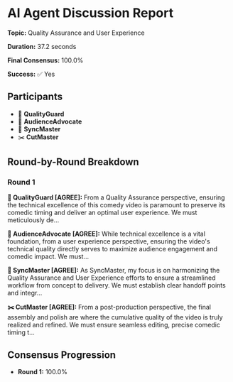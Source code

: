 # AI Agent Discussion Report

**Topic:** Quality Assurance and User Experience

**Duration:** 37.2 seconds

**Final Consensus:** 100.0%

**Success:** ✅ Yes

## Participants

- 🤖 **QualityGuard**
- 🤖 **AudienceAdvocate**
- 🎯 **SyncMaster**
- ✂️ **CutMaster**

## Round-by-Round Breakdown

### Round 1

**🤖 QualityGuard [AGREE]:** From a Quality Assurance perspective, ensuring the technical excellence of this comedy video is paramount to preserve its comedic timing and deliver an optimal user experience. We must meticulously de...

**🤖 AudienceAdvocate [AGREE]:** While technical excellence is a vital foundation, from a user experience perspective, ensuring the video's technical quality directly serves to maximize audience engagement and comedic impact. We must...

**🎯 SyncMaster [AGREE]:** As SyncMaster, my focus is on harmonizing the Quality Assurance and User Experience efforts to ensure a streamlined workflow from concept to delivery. We must establish clear handoff points and integr...

**✂️ CutMaster [AGREE]:** From a post-production perspective, the final assembly and polish are where the cumulative quality of the video is truly realized and refined. We must ensure seamless editing, precise comedic timing t...

## Consensus Progression

- **Round 1:** 100.0%
